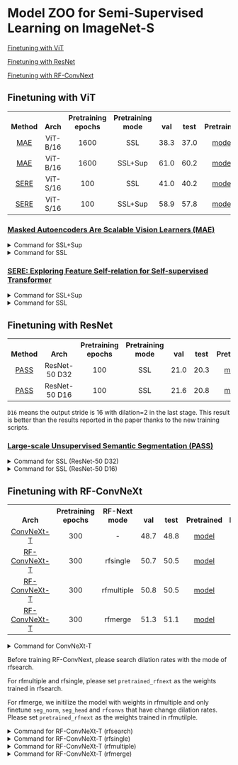 # Model ZOO for Semi-Supervised Learning on ImageNet-S

[Finetuning with ViT](#1)

[Finetuning with ResNet](#2)

[Finetuning with RF-ConvNext](#3)


<div id="1"></div>

## Finetuning with ViT

<table><tbody>
<!-- START TABLE -->
<!-- TABLE HEADER -->
<th valign="bottom">Method</th>
<th valign="bottom">Arch</th>
<th valign="bottom">Pretraining epochs</th>
<th valign="bottom">Pretraining mode</th>
<th valign="bottom">val</th>
<th valign="bottom">test</th>
<th valign="bottom">Pretrained</th>
<th valign="bottom">Finetuned</th>
<!-- TABLE BODY -->
<tr>
<td align="center"><a href="https://arxiv.org/abs/2111.06377">MAE</a></td>
<td align="center">ViT-B/16</td>
<td align="center">1600</td>
<td align="center">SSL</td>
<td align="center">38.3</td>
<td align="center">37.0</td>
<td align="center"><a href="https://dl.fbaipublicfiles.com/mae/finetune/mae_finetuned_vit_base.pth">model</a></td>
<td align="center"><a href="https://github.com/LUSSeg/ImageNetSegModel/releases/download/vit/imagenets_ssl_mae_vit_base.pth">model</a></td>
</tr>
<td align="center"><a href="https://arxiv.org/abs/2111.06377">MAE</a></td>
<td align="center">ViT-B/16</td>
<td align="center">1600</td>
<td align="center">SSL+Sup</td>
<td align="center">61.0</td>
<td align="center">60.2</td>
<td align="center"><a href="https://dl.fbaipublicfiles.com/mae/pretrain/mae_pretrain_vit_base.pth">model</a></td>
<td align="center"><a href="https://github.com/LUSSeg/ImageNetSegModel/releases/download/vit/imagenets_ssl-sup_mae_vit_base.pth">model</a></td>
</tr>
</tr>
<td align="center"><a href="https://arxiv.org/abs/2206.05184">SERE</a></td>
<td align="center">ViT-S/16</td>
<td align="center">100</td>
<td align="center">SSL</td>
<td align="center">41.0</td>
<td align="center">40.2</td>
<td align="center"><a href="https://github.com/LUSSeg/ImageNetSegModel/releases/download/vit/sere_pretrained_vit_small_ep100.pth">model</a></td>
<td align="center"><a href="https://github.com/LUSSeg/ImageNetSegModel/releases/download/vit/imagenets_ssl_sere_vit_small.pth">model</a></td>
</tr>
<td align="center"><a href="https://arxiv.org/abs/2206.05184">SERE</a></td>
<td align="center">ViT-S/16</td>
<td align="center">100</td>
<td align="center">SSL+Sup</td>
<td align="center">58.9</td>
<td align="center">57.8</td>
<td align="center"><a href="https://github.com/LUSSeg/ImageNetSegModel/releases/download/vit/sere_finetuned_vit_small_ep100.pth">model</a></td>
<td align="center"><a href="https://github.com/LUSSeg/ImageNetSegModel/releases/download/vit/imagenets_ssl-sup_sere_vit_small.pth">model</a></td>
</tr>
</tbody></table>

### <a href="https://arxiv.org/abs/2111.06377">Masked Autoencoders Are Scalable Vision Learners (MAE)</a>

<details>
  <summary>Command for SSL+Sup</summary>

```shell
python -m torch.distributed.launch --nproc_per_node=8 main_segfinetune.py \
--accum_iter 1 \
--batch_size 32 \
--model vit_base_patch16 \
--finetune mae_finetuned_vit_base.pth \
--epochs 100 \
--nb_classes 920 \
--blr 1e-4 --layer_decay 0.40 \
--weight_decay 0.05 --drop_path 0.1  \
--data_path ${IMAGENETS_DIR} \
--output_dir ${OUTPATH} \
--dist_eval
```

</details>

<details>
  <summary>Command for SSL</summary>

```shell
python -m torch.distributed.launch --nproc_per_node=8 main_segfinetune.py \
--accum_iter 1 \
--batch_size 32 \
--model vit_base_patch16 \
--finetune mae_pretrain_vit_base.pth \
--epochs 100 \
--nb_classes 920 \
--blr 5e-4 --layer_decay 0.60 \
--weight_decay 0.05 --drop_path 0.1  \
--data_path ${IMAGENETS_DIR} \
--output_dir ${OUTPATH} \
--dist_eval
```

</details>

### <a href="https://arxiv.org/abs/2206.05184">SERE: Exploring Feature Self-relation for Self-supervised Transformer </a>

<details>
  <summary>Command for SSL+Sup</summary>

```shell
python -m torch.distributed.launch --nproc_per_node=8 main_segfinetune.py \
--accum_iter 1 \
--batch_size 32 \
--model vit_small_patch16 \
--finetune sere_finetuned_vit_small_ep100.pth \
--epochs 100 \
--nb_classes 920 \
--blr 5e-4 --layer_decay 0.50 \
--weight_decay 0.05 --drop_path 0.1  \
--data_path ${IMAGENETS_DIR} \
--output_dir ${OUTPATH} \
--dist_eval
```

</details>

<details>
  <summary>Command for SSL</summary>

```shell
python -m torch.distributed.launch --nproc_per_node=8 main_segfinetune.py \
--accum_iter 1 \
--batch_size 32 \
--model vit_small_patch16 \
--finetune sere_pretrained_vit_small_ep100.pth \
--epochs 100 \
--nb_classes 920 \
--blr 5e-4 --layer_decay 0.50 \
--weight_decay 0.05 --drop_path 0.1  \
--data_path ${IMAGENETS_DIR} \
--output_dir ${OUTPATH} \
--dist_eval
```
</details>


<div id="2"></div>

## Finetuning with ResNet
<table><tbody>
<!-- START TABLE -->
<!-- TABLE HEADER -->
<th valign="bottom">Method</th>
<th valign="bottom">Arch</th>
<th valign="bottom">Pretraining epochs</th>
<th valign="bottom">Pretraining mode</th>
<th valign="bottom">val</th>
<th valign="bottom">test</th>
<th valign="bottom">Pretrained</th>
<th valign="bottom">Finetuned</th>
<!-- TABLE BODY -->
<tr>
<td align="center"><a href="https://arxiv.org/abs/2106.03149">PASS</a></td>
<td align="center">ResNet-50 D32</td>
<td align="center">100</td>
<td align="center">SSL</td>
<td align="center">21.0</td>
<td align="center">20.3</td>
<td align="center"><a href="https://github.com/LUSSeg/PASS/releases/download/pass/pass919_pretrained.pth.tar">model</a></td>
<td align="center"><a href="https://github.com/LUSSeg/ImageNetSegModel/releases/download/pass/imagenets_ssl_pass_resnet50_d32.pth">model</a></td>
</tr>
<tr>
<td align="center"><a href="https://arxiv.org/abs/2106.03149">PASS</a></td>
<td align="center">ResNet-50 D16</td>
<td align="center">100</td>
<td align="center">SSL</td>
<td align="center">21.6</td>
<td align="center">20.8</td>
<td align="center"><a href="https://github.com/LUSSeg/PASS/releases/download/pass/pass919_pretrained.pth.tar">model</a></td>
<td align="center"><a href="https://github.com/LUSSeg/ImageNetSegModel/releases/download/pass/imagenets_ssl_pass_resnet50_d16.pth">model</a></td>
</tr>
</tbody></table>

`D16` means the output stride is 16 with dilation=2 in the last stage. This result is better than the results reported in the paper thanks to the new training scripts.

### <a href="https://arxiv.org/abs/2206.05184">Large-scale Unsupervised Semantic Segmentation (PASS)</a>
<details>
  <summary>Command for SSL (ResNet-50 D32)</summary>

```shell
python -m torch.distributed.launch --nproc_per_node=8 main_segfinetune.py \
--accum_iter 1 \
--batch_size 32 \
--model resnet50 \
--finetune pass919_pretrained.pth.tar \
--epochs 100 \
--nb_classes 920 \
--blr 5e-4 --layer_decay 0.4 \
--weight_decay 0.0005 \
--data_path ${IMAGENETS_DIR} \
--output_dir ${OUTPATH} \
--dist_eval
```
</details>

<details>
  <summary>Command for SSL (ResNet-50 D16)</summary>

```shell
python -m torch.distributed.launch --nproc_per_node=8 main_segfinetune.py \
--accum_iter 1 \
--batch_size 32 \
--model resnet50_d16 \
--finetune pass919_pretrained.pth.tar \
--epochs 100 \
--nb_classes 920 \
--blr 5e-4 --layer_decay 0.45 \
--weight_decay 0.0005 \
--data_path ${IMAGENETS_DIR} \
--output_dir ${OUTPATH} \
--dist_eval
```
</details>


<div id="3"></div>

## Finetuning with RF-ConvNeXt

<table><tbody>
<!-- START TABLE -->
<!-- TABLE HEADER -->
<th valign="bottom">Arch</th>
<th valign="bottom">Pretraining epochs</th>
<th valign="bottom">RF-Next mode</th>
<th valign="bottom">val</th>
<th valign="bottom">test</th>
<th valign="bottom">Pretrained</th>
<th valign="bottom">Finetuned</th>
<!-- TABLE BODY -->
<tr>
<td align="center"><a href="https://arxiv.org/abs/2201.03545">ConvNeXt-T</a></td>
<td align="center">300</td>
<td align="center">-</td>
<td align="center">48.7</td>
<td align="center">48.8</td>
<td align="center"><a href="https://dl.fbaipublicfiles.com/convnext/convnext_tiny_1k_224_ema.pth">model</a></td>
<td align="center"><a href="https://github.com/LUSSeg/ImageNetSegModel/releases/download/rfconvnext_tiny/imagenets_sup_convnext_tiny.pth">model</a></td>
</tr>
<tr>
<td align="center"><a href="https://arxiv.org/abs/2206.06637">RF-ConvNeXt-T</a></td>
<td align="center">300</td>
<td align="center">rfsingle</td>
<td align="center">50.7</td>
<td align="center">50.5</td>
<td align="center"><a href="https://dl.fbaipublicfiles.com/convnext/convnext_tiny_1k_224_ema.pth">model</a></td>
<td align="center"><a href="https://github.com/LUSSeg/ImageNetSegModel/releases/download/rfconvnext_tiny/imagenets_sup_rfnext_convnext_tiny_rfsingle.pth">model</a></td>
</tr>
<tr>
<td align="center"><a href="https://arxiv.org/abs/2206.06637">RF-ConvNeXt-T</a></td>
<td align="center">300</td>
<td align="center">rfmultiple</td>
<td align="center">50.8</td>
<td align="center">50.5</td>
<td align="center"><a href="https://dl.fbaipublicfiles.com/convnext/convnext_tiny_1k_224_ema.pth">model</a></td>
<td align="center"><a href="https://github.com/LUSSeg/ImageNetSegModel/releases/download/rfconvnext_tiny/imagenets_sup_rfnext_convnext_tiny_rfmultiple.pth">model</a></td>
</tr>
<tr>
<td align="center"><a href="https://arxiv.org/abs/2206.06637">RF-ConvNeXt-T</a></td>
<td align="center">300</td>
<td align="center">rfmerge</td>
<td align="center">51.3</td>
<td align="center">51.1</td>
<td align="center"><a href="https://dl.fbaipublicfiles.com/convnext/convnext_tiny_1k_224_ema.pth">model</a></td>
<td align="center"><a href="https://github.com/LUSSeg/ImageNetSegModel/releases/download/rfconvnext_tiny/imagenets_sup_rfnext_convnext_tiny_rfmerge.pth">model</a></td>
</tr>
</tbody></table>

<details>
  <summary>Command for ConvNeXt-T</summary>
  
```shell
python -m torch.distributed.launch --nproc_per_node=8 main_segfinetune.py \
--accum_iter 1 \
--batch_size 32 \
--model convnext_tiny \
--patch_size 4 \
--finetune convnext_tiny_1k_224_ema.pth \
--epochs 100 \
--nb_classes 920 \
--blr 2.5e-4 --layer_decay 0.6 \
--weight_decay 0.05 --drop_path 0.2  \
--data_path ${IMAGENETS_DIR} \
--output_dir ${OUTPATH} \
--dist_eval
```
</details>

Before training RF-ConvNext, 
please search dilation rates with the mode of rfsearch. 

For rfmultiple and rfsingle, please set `pretrained_rfnext` 
as the weights trained in rfsearch. 

For rfmerge, we initilize the model with weights in rfmultiple and only finetune `seg_norm`, `seg_head` and `rfconvs` that have change dilation rates. Please set `pretrained_rfnext` 
as the weights trained in rfmutilple. 
<details>
  <summary>Command for RF-ConvNeXt-T (rfsearch)</summary>
  
```shell
python -m torch.distributed.launch --nproc_per_node=8 main_segfinetune.py \
--accum_iter 1 \
--batch_size 32 \
--model rfconvnext_tiny_rfsearch \
--patch_size 4 \
--finetune convnext_tiny_1k_224_ema.pth \
--pretrained_rfnext convnext_tiny_1k_224_ema.pth \
--epochs 100 \
--nb_classes 920 \
--blr 2.5e-4 --layer_decay 0.6 0.9 --layer_multiplier 1.0 10.0 \
--weight_decay 0.05 --drop_path 0.2  \
--data_path ${IMAGENETS_DIR} \
--output_dir ${OUTPATH} \
--dist_eval
```
</details>

<details>
  <summary>Command for RF-ConvNeXt-T (rfsingle)</summary>

```shell
python -m torch.distributed.launch --nproc_per_node=8 main_segfinetune.py \
--accum_iter 1 \
--batch_size 32 \
--model rfconvnext_tiny_rfsingle \
--patch_size 4 \
--finetune convnext_tiny_1k_224_ema.pth \
--pretrained_rfnext ${OUTPATH_OF_RFSEARCH}/checkpoint-99.pth \
--epochs 100 \
--nb_classes 920 \
--blr 2.5e-4 --layer_decay 0.6 0.9 --layer_multiplier 1.0 10.0 \
--weight_decay 0.05 --drop_path 0.2  \
--data_path ${IMAGENETS_DIR} \
--output_dir ${OUTPATH} \
--dist_eval

python inference.py --model rfconvnext_tiny_rfsingle \
--patch_size 4 \
--nb_classes 920 \
--output_dir ${OUTPATH}/predictions \
--data_path ${IMAGENETS_DIR} \
--pretrained_rfnext ${OUTPATH_OF_RFSEARCH}/checkpoint-99.pth \
--finetune ${OUTPATH}/checkpoint-99.pth \
--mode validation
```
</details>

<details>
  <summary>Command for RF-ConvNeXt-T (rfmultiple)</summary>

```shell
python -m torch.distributed.launch --nproc_per_node=8 main_segfinetune.py \
--accum_iter 1 \
--batch_size 32 \
--model rfconvnext_tiny_rfmultiple \
--patch_size 4 \
--finetune convnext_tiny_1k_224_ema.pth \
--pretrained_rfnext ${OUTPATH_OF_RFSEARCH}/checkpoint-99.pth \
--epochs 100 \
--nb_classes 920 \
--blr 2.5e-4 --layer_decay 0.55 0.9 --layer_multiplier 1.0 10.0 \
--weight_decay 0.05 --drop_path 0.1  \
--data_path ${IMAGENETS_DIR} \
--output_dir ${OUTPATH} \
--dist_eval

python inference.py --model rfconvnext_tiny_rfmultiple \
--patch_size 4 \
--nb_classes 920 \
--output_dir ${OUTPATH}/predictions \
--data_path ${IMAGENETS_DIR} \
--pretrained_rfnext ${OUTPATH_OF_RFSEARCH}/checkpoint-99.pth \
--finetune ${OUTPATH}/checkpoint-99.pth \
--mode validation
```
</details>


<details>
  <summary>Command for RF-ConvNeXt-T (rfmerge)</summary>

```shell
python -m torch.distributed.launch --nproc_per_node=8 main_segfinetune.py \
--accum_iter 1 \
--batch_size 32 \
--model rfconvnext_tiny_rfmerge \
--patch_size 4 \
--pretrained_rfnext ${OUTPATH_OF_RFMULTIPLE}/checkpoint-99.pth \
--epochs 100 \
--nb_classes 920 \
--blr 2.5e-4 --layer_decay 0.55 1.0 --layer_multiplier 1.0 10.0 \
--weight_decay 0.05 --drop_path 0.2  \
--data_path ${IMAGENETS_DIR} \
--output_dir ${OUTPATH} \
--dist_eval

python inference.py --model rfconvnext_tiny_rfmerge \
--patch_size 4 \
--nb_classes 920 \
--output_dir ${OUTPATH}/predictions \
--data_path ${IMAGENETS_DIR} \
--pretrained_rfnext ${OUTPATH_OF_RFMULTIPLE}/checkpoint-99.pth \
--finetune ${OUTPATH}/checkpoint-99.pth \
--mode validation
```
</details>
